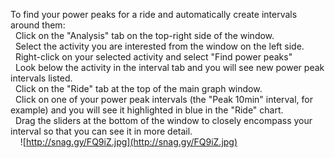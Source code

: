 To find your power peaks for a ride and automatically create intervals around them:<br>
&nbsp;&nbsp;Click on the "Analysis" tab on the top-right side of the window.<br>
&nbsp;&nbsp;Select the activity you are interested from the window on the left side.<br>
&nbsp;&nbsp;Right-click on your selected activity and select "Find power peaks"<br>
&nbsp;&nbsp;Look below the activity in the interval tab and you will see new power peak intervals listed.<br>
&nbsp;&nbsp;Click on the "Ride" tab at the top of the main graph window.<br>
&nbsp;&nbsp;Click on one of your power peak intervals (the "Peak 10min" interval, for example) and you will see it highlighted in blue in the "Ride" chart.<br>
&nbsp;&nbsp;Drag the sliders at the bottom of the window to closely encompass your interval so that you can see it in more detail.<br>
&nbsp;&nbsp;&nbsp;&nbsp;![http://snag.gy/FQ9iZ.jpg](http://snag.gy/FQ9iZ.jpg)